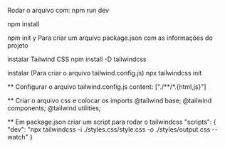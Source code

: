 Rodar o arquivo com:
    npm run dev

npm install

npm init y 
    Para criar um arquivo package.json com as informações do projeto

instalar Tailwind CSS
    npm install -D tailwindcss

instalar (Para criar o arquivo tailwind.config.js)
    npx tailwindcss init

** Configurar o arquivo tailwind.config.js
    content: ["./**/*.{html,js}"]

** Criar o arquivo css e colocar os imports
    @tailwind base;
    @tailwind components;
    @tailwind utilities;

** Em package.json criar um script para rodar o tailwindcss
    "scripts": {
    "dev": "npx tailwindcss -i ./styles.css/style.css -o ./styles/output.css --watch"
    }